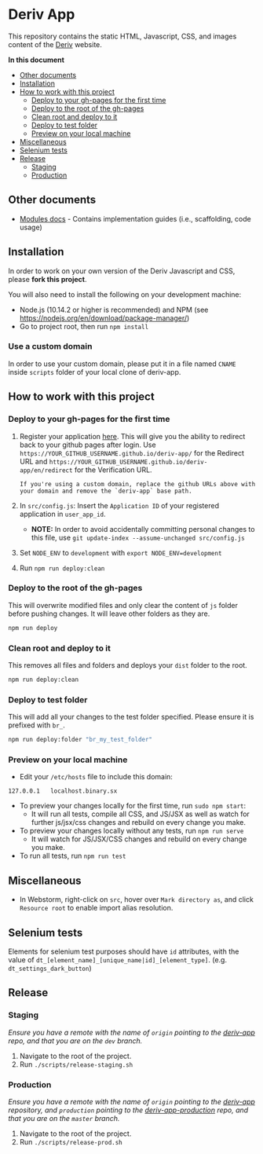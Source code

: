 # Deriv App

This repository contains the static HTML, Javascript, CSS, and images content of the [Deriv](http://app.deriv.com) website.

**In this document**

-   [Other documents](#other-documents)
-   [Installation](#installation)
-   [How to work with this project](#how-to-work-with-this-project)
    -   [Deploy to your gh-pages for the first time](#deploy-to-your-gh-pages-for-the-first-time)
    -   [Deploy to the root of the gh-pages](#deploy-to-the-root-of-the-gh-pages)
    -   [Clean root and deploy to it](#clean-root-and-deploy-to-it)
    -   [Deploy to test folder](#deploy-to-test-folder)
    -   [Preview on your local machine](#preview-on-your-local-machine)
-   [Miscellaneous](#Miscellaneous)
-   [Selenium tests](#selenium-tests)
-   [Release](#release)
    -   [Staging](#staging)
    -   [Production](#production)

## Other documents

-   [Modules docs](docs/Modules/README.md) - Contains implementation guides (i.e., scaffolding, code usage)

## Installation

In order to work on your own version of the Deriv Javascript and CSS, please **fork this project**.

You will also need to install the following on your development machine:

-   Node.js (10.14.2 or higher is recommended) and NPM (see <https://nodejs.org/en/download/package-manager/>)
-   Go to project root, then run `npm install`

### Use a custom domain

In order to use your custom domain, please put it in a file named `CNAME` inside `scripts` folder of your local clone of deriv-app.

## How to work with this project

### Deploy to your gh-pages for the first time

1.  Register your application [here](https://developers.binary.com/applications/). This will give you the ability to redirect back to your github pages after login.
    Use `https://YOUR_GITHUB_USERNAME.github.io/deriv-app/` for the Redirect URL and `https://YOUR_GITHUB_USERNAME.github.io/deriv-app/en/redirect` for the Verification URL.

        If you're using a custom domain, replace the github URLs above with your domain and remove the `deriv-app` base path.

2.  In `src/config.js`: Insert the `Application ID` of your registered application in `user_app_id`.

    -   **NOTE:** In order to avoid accidentally committing personal changes to this file, use `git update-index --assume-unchanged src/config.js`

3.  Set `NODE_ENV` to `development` with `export NODE_ENV=development`

4.  Run `npm run deploy:clean`

### Deploy to the root of the gh-pages

This will overwrite modified files and only clear the content of `js` folder before pushing changes. It will leave other folders as they are.

```sh
npm run deploy
```

### Clean root and deploy to it

This removes all files and folders and deploys your `dist` folder to the root.

```sh
npm run deploy:clean
```

### Deploy to test folder

This will add all your changes to the test folder specified.
Please ensure it is prefixed with `br_`.

```sh
npm run deploy:folder "br_my_test_folder"
```

### Preview on your local machine

-   Edit your `/etc/hosts` file to include this domain:

```
127.0.0.1   localhost.binary.sx
```

-   To preview your changes locally for the first time, run `sudo npm start`:
    -   It will run all tests, compile all CSS, and JS/JSX as well as watch for further js/jsx/css changes and rebuild on every change you make.
-   To preview your changes locally without any tests, run `npm run serve`
    -   It will watch for JS/JSX/CSS changes and rebuild on every change you make.
-   To run all tests, run `npm run test`

## Miscellaneous

-   In Webstorm, right-click on `src`, hover over `Mark directory as`, and click `Resource root` to enable import alias resolution.

## Selenium tests

Elements for selenium test purposes should have `id` attributes, with the value of `dt_[element_name]_[unique_name|id]_[element_type]`. (e.g. `dt_settings_dark_button`)

## Release

### Staging

_Ensure you have a remote with the name of `origin` pointing to the [deriv-app](https://github.com/binary-com/deriv-app) repo, and that you are on the `dev` branch._

1. Navigate to the root of the project.
2. Run `./scripts/release-staging.sh`

### Production

_Ensure you have a remote with the name of `origin` pointing to the [deriv-app](https://github.com/binary-com/deriv-app) repository, and `production` pointing to the [deriv-app-production](https://github.com/binary-com/deriv-app-production) repo, and that you are on the `master` branch._

1. Navigate to the root of the project.
2. Run `./scripts/release-prod.sh`
